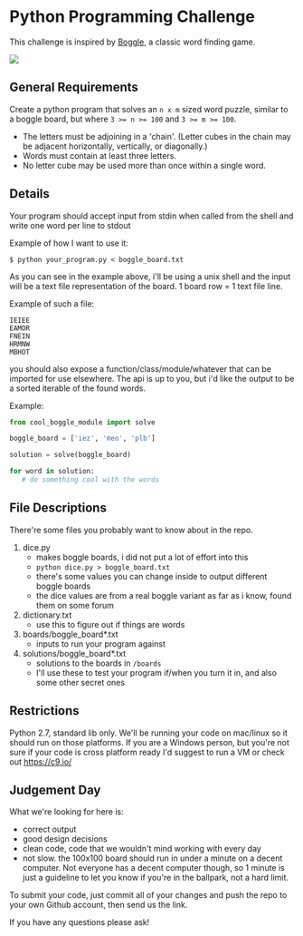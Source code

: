# Python Programming Challenge
This challenge is inspired by [Boggle](https://en.wikipedia.org/wiki/Boggle), a classic word finding game.

![](http://i.imgur.com/Jd1o6nd.gif)

## General Requirements
Create a python program that solves an `n x m` sized word puzzle,
similar to a boggle board, but where `3 >= n >= 100` and `3 >= m >= 100`.

* The letters must be adjoining in a 'chain'. (Letter cubes in the chain may be adjacent horizontally, vertically, or diagonally.)
* Words must contain at least three letters.
* No letter cube may be used more than once within a single word.

## Details
Your program should accept input from stdin when called
from the shell and write one word per line to stdout

Example of how I want to use it:
```
$ python your_program.py < boggle_board.txt
```

As you can see in the example above, i'll be using a unix shell
and the input will be a text file representation of the board.
1 board row = 1 text file line.

Example of such a file:
```
IEIEE
EAMOR
FNEIN
HRMNW
MBHOT

```

you should also expose a function/class/module/whatever that can
be imported for use elsewhere. The api is up to you, but i'd like
the output to be  a sorted iterable of the found words.

Example:
```python
from cool_boggle_module import solve

boggle_board = ['iez', 'meo', 'plb']

solution = solve(boggle_board)

for word in solution:
   # do something cool with the words
```

## File Descriptions
There're some files you probably want to know about in the repo.

1. dice.py
	* makes boggle boards, i did not put a lot of effort into this
	* `python dice.py > boggle_board.txt`
	* there's some values you can change inside to output different boggle boards
	* the dice values are from a real boggle variant as far as i know,
	found them on some forum
2. dictionary.txt
	* use this to figure out if things are words
3. boards/boggle\_board\*.txt
	* inputs to run your program against
4. solutions/boggle\_board\*.txt
	* solutions to the boards in `/boards`
	* I'll use these to test your program if/when you turn it in,
	and also some other secret ones

## Restrictions
Python 2.7, standard lib only.
We'll be running your code on mac/linux so it should run on those platforms. If you are
a Windows person, but you're not sure if your code is cross platform ready
I'd suggest to run a VM or check out https://c9.io/

## Judgement Day
What we're looking for here is:
* correct output
* good design decisions
* clean code, code that we wouldn't mind working with every day
* not slow. the 100x100 board should run in under a minute on a decent computer.
Not everyone has a decent computer though, so 1 minute is just a guideline to
let you know if you're in the ballpark, not a hard limit.

To submit your code, just commit all of your changes and push the repo to your own Github account, then send us the link.

If you have any questions please ask!

